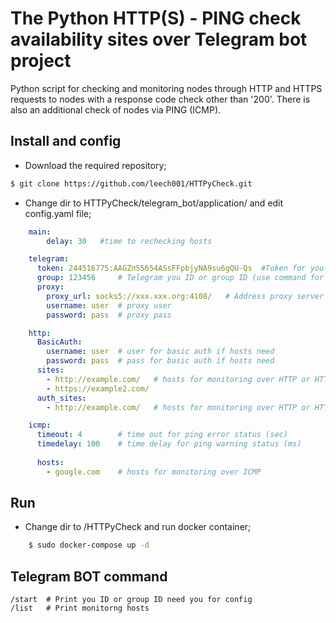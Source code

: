 # The Python HTTP(S) - PING check availability sites over Telegram bot project

Python script for checking and monitoring nodes through HTTP and HTTPS requests to nodes with a response code check other than '200'. There is also an additional check of nodes via PING (ICMP).

## Install and config
- Download the required repository;

```bash
$ git clone https://github.com/leech001/HTTPyCheck.git
```

- Change dir to HTTPyCheck/telegram_bot/application/ and edit config.yaml file;

```yaml
    main:
        delay: 30   #time to rechecking hosts

    telegram:
      token: 244516775:AAGZп55654ASsFFpbjyNA9su6gQU-Qs  #Token for you Telegram BOT
      group: 123456     # Telegram you ID or group ID (use command for BOT /start
      proxy:
        proxy_url: socks5://xxx.xxx.org:4108/   # Address proxy server for Telegram (специально для Роскомнадзора)
        username: user  # proxy user
        password: pass  # proxy pass

    http:
      BasicAuth:
        username: user  # user for basic auth if hosts need
        password: pass  # pass for basic auth if hosts need
      sites:
        - http://example.com/   # hosts for monitoring over HTTP or HTTPS
        - https://example2.com/
      auth_sites:
        - http://example.com/   # hosts for monitoring over HTTP or HTTPS with basic auth

    icmp:
      timeout: 4        # time out for ping error status (sec)
      timedelay: 100    # time delay for ping warning status (ms) 
    
      hosts:
        - google.com    # hosts for monitoring over ICMP
```

## Run
- Change dir to /HTTPyCheck and run docker container;
```bash
    $ sudo docker-compose up -d
```

## Telegram BOT command
```
/start  # Print you ID or group ID need you for config
/list   # Print monitorng hosts
```